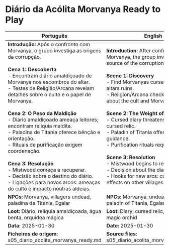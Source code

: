 # Diário da Acólita Morvanya  Ready to Play

| Português                                                                                                                                                                                                                                                                                                                                                                                                                                                                                                                                                                                                                                                                                  | English                                                                                                                                                                                                                                                                                                                                                                                                                                                                                                                                                                                                                                                      |
| ------------------------------------------------------------------------------------------------------------------------------------------------------------------------------------------------------------------------------------------------------------------------------------------------------------------------------------------------------------------------------------------------------------------------------------------------------------------------------------------------------------------------------------------------------------------------------------------------------------------------------------------------------------------------------------------ | ------------------------------------------------------------------------------------------------------------------------------------------------------------------------------------------------------------------------------------------------------------------------------------------------------------------------------------------------------------------------------------------------------------------------------------------------------------------------------------------------------------------------------------------------------------------------------------------------------------------------------------------------------------ |
| **Introdução:** Após o confronto com Morvanya, o grupo investiga as origens da corrupção.<br><br>**Cena 1: Descoberta**<br>- Encontram diário amaldiçoado de Morvanya nos escombros do altar.<br>- Testes de Religião/Arcana revelam detalhes sobre o culto e o papel de Morvanya.<br><br>**Cena 2: O Peso da Maldição**<br>- Diário amaldiçoado ameaça leitores; encontram relíquia maldita.<br>- Paladina de Titania oferece bênção e orientação.<br>- Rituais de purificação exigem coordenação.<br><br>**Cena 3: Resolução**<br>- Mistwood começa a recuperar.<br>- Decisão sobre o destino do diário.<br>- Ligações para novos arcos: ameaças do culto e impacto noutras aldeias.<br> | **Introduction:** After confronting Morvanya, the group investigates the source of the corruption.<br><br>**Scene 1: Discovery**<br>- Find Morvanyas cursed diary in the altars ruins.<br>- Religion/Arcana checks reveal details about the cult and Morvanyas role.<br><br>**Scene 2: The Weight of the Curse**<br>- Cursed diary threatens readers; find cursed relic.<br>- Paladin of Titania offers blessing and guidance.<br>- Purification rituals require teamwork.<br><br>**Scene 3: Resolution**<br>- Mistwood begins to recover.<br>- Decision about the diarys fate.<br>- Hooks for new arcs: cult threats and effects on other villages.<br> |
| **NPCs:** Morvanya, villagers undead, paladina de Titania, Egalar                                                                                                                                                                                                                                                                                                                                                                                                                                                                                                                                                                                                                          | **NPCs:** Morvanya, undead villagers, paladin of Titania, Egalar                                                                                                                                                                                                                                                                                                                                                                                                                                                                                                                                                                                             |
| **Loot:** Diário, relíquia amaldiçoada, água benta, orquídea mágica                                                                                                                                                                                                                                                                                                                                                                                                                                                                                                                                                                                                                        | **Loot:** Diary, cursed relic, holy water, magic orchid                                                                                                                                                                                                                                                                                                                                                                                                                                                                                                                                                                                                      |
| **Data:** 2025-01-30                                                                                                                                                                                                                                                                                                                                                                                                                                                                                                                                                                                                                                                                       | **Date:** 2025-01-30                                                                                                                                                                                                                                                                                                                                                                                                                                                                                                                                                                                                                                         |
| **Ficheiros de origem:** s05_diario_acolita_morvanya_ready.md                                                                                                                                                                                                                                                                                                                                                                                                                                                                                                                                                                                                                              | **Source files:** s05_diario_acolita_morvanya_ready.md                                                                                                                                                                                                                                                                                                                                                                                                                                                                                                                                                                                                       |


















